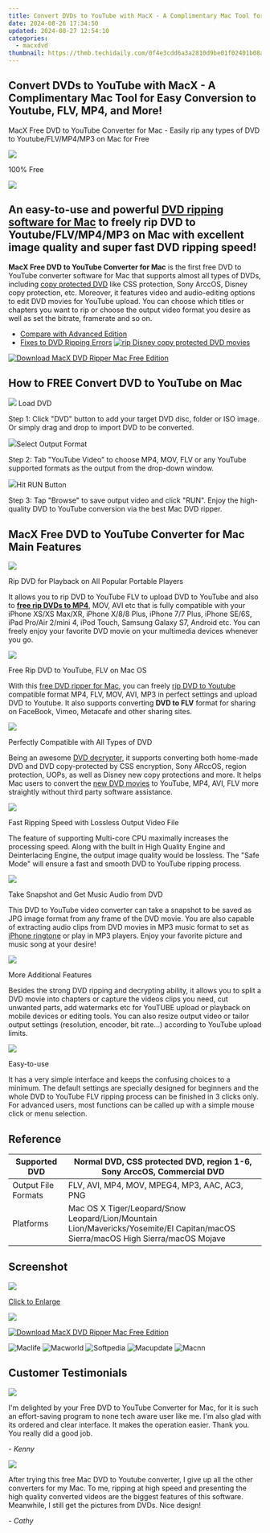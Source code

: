 ```yaml
---
title: Convert DVDs to YouTube with MacX - A Complimentary Mac Tool for Easy Conversion to Youtube, FLV, MP4, and More!
date: 2024-08-26 17:34:50
updated: 2024-08-27 12:54:10
categories:
  - macxdvd
thumbnail: https://thmb.techidaily.com/0f4e3cdd6a3a2810d9be01f02401b08a8ee0a737df3f1b1c4792de29fdd777e8.jpg
---
```


## Convert DVDs to YouTube with MacX - A Complimentary Mac Tool for Easy Conversion to Youtube, FLV, MP4, and More!

MacX Free DVD to YouTube Converter for Mac \- Easily rip any types of DVD to Youtube/FLV/MP4/MP3 on Mac for Free

![](https://www.macxdvd.com/dvd-to-youtube-converter-for-mac-free/../face/dvd-youtube-c-mac.jpg) 

100% Free

![](https://www.macxdvd.com/dvd-to-youtube-converter-for-mac-free/../image-jp/flag.png) 

## An easy-to-use and powerful [DVD ripping software for Mac](https://tools.techidaily.com/macxdvd/products/) to freely rip DVD to Youtube/FLV/MP4/MP3 on Mac with excellent image quality and super fast DVD ripping speed!

**MacX Free DVD to YouTube Converter for Mac** is the first free DVD to YouTube converter software for Mac that supports almost all types of DVDs, including [copy protected DVD](https://tools.techidaily.com/macxdvd/products/) like CSS protection, Sony ArccOS, Disney copy protection, etc. Moreover, it features video and audio-editing options to edit DVD movies for YouTube upload. You can choose which titles or chapters you want to rip or choose the output video format you desire as well as set the bitrate, framerate and so on.

* [Compare with Advanced Edition](https://tools.techidaily.com/macxdvd/products/)
* [Fixes to DVD Ripping Errors](https://tools.techidaily.com/macxdvd/products/)
[![rip Disney copy protected DVD movies](https://www.macxdvd.com/dvd-to-youtube-converter-for-mac-free/../image/macxdvdpro-banner-mini.jpg)](https://tools.techidaily.com/macxdvd/products/) 

[![Download MacX DVD Ripper Mac Free Edition](https://www.macxdvd.com/dvd-to-youtube-converter-for-mac-free/../image/bottom-download-big.jpg)](https://www.macxdvd.com/download/macx-free-dvd-to-youtube-converter-for-mac.dmg) 

## How to FREE Convert DVD to YouTube on Mac

![](https://www.macxdvd.com/dvd-to-youtube-converter-for-mac-free/../i-pic/1.png) Load DVD 

Step 1: Click "DVD" button to add your target DVD disc, folder or ISO image. Or simply drag and drop to import DVD to be converted. 

![](https://www.macxdvd.com/dvd-to-youtube-converter-for-mac-free/../i-pic/2.png)Select Output Format 

Step 2: Tab "YouTube Video" to choose MP4, MOV, FLV or any YouTube supported formats as the output from the drop-down window. 

![](https://www.macxdvd.com/dvd-to-youtube-converter-for-mac-free/../i-pic/3.png)Hit RUN Button

Step 3: Tap "Browse" to save output video and click "RUN". Enjoy the high-quality DVD to YouTube conversion via the best Mac DVD ripper. 

## MacX Free DVD to YouTube Converter for Mac Main Features

![](https://www.macxdvd.com/dvd-to-youtube-converter-for-mac-free/image/1.jpg) 

Rip DVD for Playback on All Popular Portable Players

It allows you to rip DVD to YouTube FLV to upload DVD to YouTube and also to [**free rip DVDs to MP4**](https://tools.techidaily.com/macxdvd/products/), MOV, AVI etc that is fully compatible with your iPhone XS/XS Max/XR, iPhone X/8/8 Plus, iPhone 7/7 Plus, iPhone SE/6S, iPad Pro/Air 2/mini 4, iPod Touch, Samsung Galaxy S7, Android etc. You can freely enjoy your favorite DVD movie on your multimedia devices whenever you go.

![](https://www.macxdvd.com/dvd-to-youtube-converter-for-mac-free/image/2.jpg) 

Free Rip DVD to YouTube, FLV on Mac OS

With this [free DVD ripper for Mac](https://tools.techidaily.com/macxdvd/products/), you can freely [rip DVD to Youtube](https://tools.techidaily.com/macxdvd/products/) compatible format MP4, FLV, MOV, AVI, MP3 in perfect settings and upload DVD to Youtube. It also supports converting **DVD to FLV** format for sharing on FaceBook, Vimeo, Metacafe and other sharing sites.

![](https://www.macxdvd.com/dvd-to-youtube-converter-for-mac-free/image/3.jpg) 

Perfectly Compatible with All Types of DVD

Being an awesome [DVD decrypter](https://tools.techidaily.com/macxdvd/products/), it supports converting both home-made DVD and DVD copy-protected by CSS encryption, Sony ARccOS, region protection, UOPs, as well as Disney new copy protections and more. It helps Mac users to convert the [new DVD movies](https://tools.techidaily.com/macxdvd/products/) to YouTube, MP4, AVI, FLV more straightly without third party software assistance.

![](https://www.macxdvd.com/dvd-to-youtube-converter-for-mac-free/image/4.jpg) 

Fast Ripping Speed with Lossless Output Video File

The feature of supporting Multi-core CPU maximally increases the processing speed. Along with the built in High Quality Engine and Deinterlacing Engine, the output image quality would be lossless. The "Safe Mode" will ensure a fast and smooth DVD to YouTube ripping process.

![](https://www.macxdvd.com/dvd-to-youtube-converter-for-mac-free/image/5.jpg) 

Take Snapshot and Get Music Audio from DVD

This DVD to YouTube video converter can take a snapshot to be saved as JPG image format from any frame of the DVD movie. You are also capable of extracting audio clips from DVD movies in MP3 music format to set as [iPhone ringtone](https://tools.techidaily.com/macxdvd/products/) or play in MP3 players. Enjoy your favorite picture and music song at your desire! 

![](https://www.macxdvd.com/dvd-to-youtube-converter-for-mac-free/image/6.jpg) 

More Additional Features

Besides the strong DVD ripping and decrypting ability, it allows you to split a DVD movie into chapters or capture the videos clips you need, cut unwanted parts, add watermarks etc for YouTUBE upload or playback on mobile devices or editing tools. You can also resize output video or tailor output settings (resolution, encoder, bit rate...) according to YouTube upload limits.

![](https://www.macxdvd.com/dvd-to-youtube-converter-for-mac-free/image/7.jpg) 

Easy-to-use

It has a very simple interface and keeps the confusing choices to a minimum. The default settings are specially designed for beginners and the whole DVD to YouTube FLV ripping process can be finished in 3 clicks only. For advanced users, most functions can be called up with a simple mouse click or menu selection.

## Reference

| Supported DVD       | Normal DVD, CSS protected DVD, region 1-6, Sony ArccOS, Commercial DVD                                                           |
| ------------------- | -------------------------------------------------------------------------------------------------------------------------------- |
| Output File Formats | FLV, AVI, MP4, MOV, MPEG4, MP3, AAC, AC3, PNG                                                                                    |
| Platforms           | Mac OS X Tiger/Leopard/Snow Leopard/Lion/Mountain Lion/Mavericks/Yosemite/El Capitan/macOS Sierra/macOS High Sierra/macOS Mojave |

## Screenshot

![](https://www.macxdvd.com/dvd-to-youtube-converter-for-mac-free/image/screenshot.jpg)

[Click to Enlarge](https://tools.techidaily.com/macxdvd/products/)

![](https://www.macxdvd.com/dvd-to-youtube-converter-for-mac-free/image/screenshot_02.jpg) 

[![Download MacX DVD Ripper Mac Free Edition](https://www.macxdvd.com/dvd-to-youtube-converter-for-mac-free/../image/bottom-download-big.jpg)](https://www.macxdvd.com/dvd-to-youtube-converter-for-mac-free/../download/macx-dvd-ripper-mac-free-edition.dmg)

![Maclife](https://www.macxdvd.com/dvd-to-youtube-converter-for-mac-free/../i-pic/maclife.gif) ![Macworld](https://www.macxdvd.com/dvd-to-youtube-converter-for-mac-free/../i-pic/macworld.gif) ![Softpedia](https://www.macxdvd.com/dvd-to-youtube-converter-for-mac-free/../i-pic/softpedia.gif) ![Macupdate](https://www.macxdvd.com/dvd-to-youtube-converter-for-mac-free/../i-pic/macupdate.gif) ![Macnn](https://www.macxdvd.com/dvd-to-youtube-converter-for-mac-free/../i-pic/macnn.gif) 

## Customer Testimonials

![](https://www.macxdvd.com/dvd-to-youtube-converter-for-mac-free/../image/customer-ico.jpg) 

I'm delighted by your Free DVD to YouTube Converter for Mac, for it is such an effort-saving program to none tech aware user like me. I'm also glad with its ordered and clear interface. It makes the operation easier. Thank you. You really did a good job.

_\- Kenny_ 

![](https://www.macxdvd.com/dvd-to-youtube-converter-for-mac-free/../image/customer-ico.jpg) 

After trying this free Mac DVD to Youtube converter, I give up all the other converters for my Mac. To me, ripping at high speed and presenting the high quality converted videos are the biggest features of this software. Meanwhile, I still get the pictures from DVDs. Nice design!

_\- Cathy_

<ins class="adsbygoogle"
     style="display:block"
     data-ad-format="autorelaxed"
     data-ad-client="ca-pub-7571918770474297"
     data-ad-slot="1223367746"></ins>



<ins class="adsbygoogle"
     style="display:block"
     data-ad-client="ca-pub-7571918770474297"
     data-ad-slot="8358498916"
     data-ad-format="auto"
     data-full-width-responsive="true"></ins>
